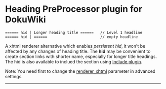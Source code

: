 # Heading PreProcessor plugin for DokuWiki


    ====== hid | Longer heading title ======   // Level 1 headline
    ====== hid | ======                        // empty headline

A xhtml renderer alternative which enables *persistent hid*, it won't be affected by any changes of heading title. The **hid** may be convenient to create section links with shorter name, especially for longer title headings. The hid is also available to inclued the section using [Include plugin](https://www.dokuwiki.org/plugin:include).

Note: You need first to change the [renderer_xhtml](https://www.dokuwiki.org/config:renderer_xhtml) parameter in advanced settings.



----

